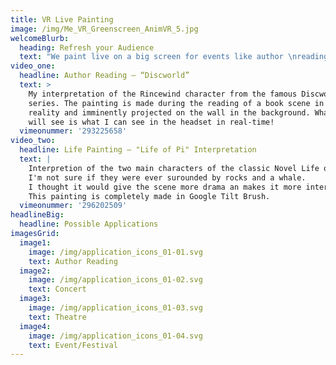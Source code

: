 ```yaml
---
title: VR Live Painting
image: /img/Me_VR_Greenscreen_AnimVR_5.jpg
welcomeBlurb:
  heading: Refresh your Audience
  text: "We paint live on a big screen for events like author \nreadings, concerts, theatres and festivals. \x03VR Live painting will massivly intensify your main act in perfect symbiose. Give your audience a refreshing \nand unforgettable experience."
video_one:
  headline: Author Reading – “Discworld”
  text: >
    My interpretation of the Rincewind character from the famous Discworld
    series. The painting is made during the reading of a book scene in virtual
    reality and imminently projected on the wall in the background. What you
    will see is what I can see in the headset in real-time!
  vimeonummer: '293225658'
video_two:
  headline: Life Painting – "Life of Pi" Interpretation
  text: |
    Interpretion of the two main characters of the classic Novel Life of Pi.
    I'm not sure if they were ever surounded by rocks and a whale. 
    I thought it would give the scene more drama an makes it more interesting. 
    This painting is completely made in Google Tilt Brush.
  vimeonummer: '296202509'
headlineBig:
  headline: Possible Applications
imagesGrid:
  image1:
    image: /img/application_icons_01-01.svg
    text: Author Reading
  image2:
    image: /img/application_icons_01-02.svg
    text: Concert
  image3:
    image: /img/application_icons_01-03.svg
    text: Theatre
  image4:
    image: /img/application_icons_01-04.svg
    text: Event/Festival
---
```


